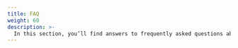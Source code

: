 ```yaml
---
title: FAQ
weight: 60
description: >-
  In this section, you’ll find answers to frequently asked questions about Charles.
---
```


